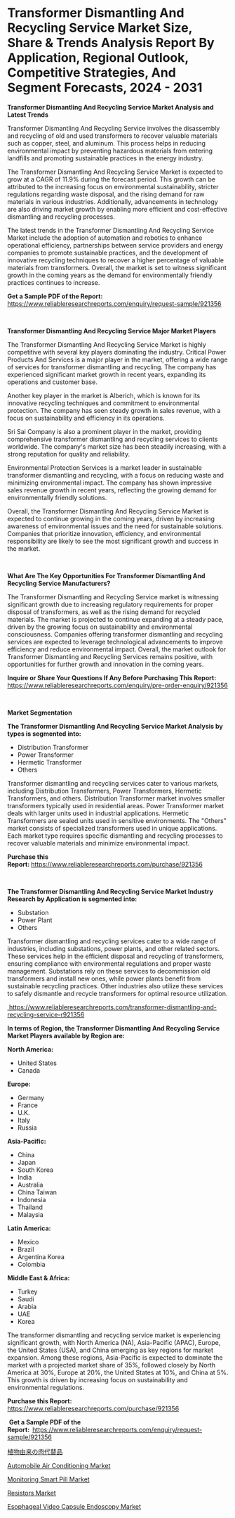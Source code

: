 <p><h1>Transformer Dismantling And Recycling Service Market Size, Share & Trends Analysis Report By Application, Regional Outlook, Competitive Strategies, And Segment Forecasts, 2024 - 2031</h1></p><p><strong>Transformer Dismantling And Recycling Service Market Analysis and Latest Trends</strong></p>
<p><p>Transformer Dismantling And Recycling Service involves the disassembly and recycling of old and used transformers to recover valuable materials such as copper, steel, and aluminum. This process helps in reducing environmental impact by preventing hazardous materials from entering landfills and promoting sustainable practices in the energy industry.</p><p>The Transformer Dismantling And Recycling Service Market is expected to grow at a CAGR of 11.9% during the forecast period. This growth can be attributed to the increasing focus on environmental sustainability, stricter regulations regarding waste disposal, and the rising demand for raw materials in various industries. Additionally, advancements in technology are also driving market growth by enabling more efficient and cost-effective dismantling and recycling processes.</p><p>The latest trends in the Transformer Dismantling And Recycling Service Market include the adoption of automation and robotics to enhance operational efficiency, partnerships between service providers and energy companies to promote sustainable practices, and the development of innovative recycling techniques to recover a higher percentage of valuable materials from transformers. Overall, the market is set to witness significant growth in the coming years as the demand for environmentally friendly practices continues to increase.</p></p>
<p><strong>Get a Sample PDF of the Report:&nbsp;</strong> <a href="https://www.reliableresearchreports.com/enquiry/request-sample/921356">https://www.reliableresearchreports.com/enquiry/request-sample/921356</a></p>
<p>&nbsp;</p>
<p><strong>Transformer Dismantling And Recycling Service Major Market Players</strong></p>
<p><p>The Transformer Dismantling And Recycling Service Market is highly competitive with several key players dominating the industry. Critical Power Products And Services is a major player in the market, offering a wide range of services for transformer dismantling and recycling. The company has experienced significant market growth in recent years, expanding its operations and customer base.</p><p>Another key player in the market is Alberich, which is known for its innovative recycling techniques and commitment to environmental protection. The company has seen steady growth in sales revenue, with a focus on sustainability and efficiency in its operations.</p><p>Sri Sai Company is also a prominent player in the market, providing comprehensive transformer dismantling and recycling services to clients worldwide. The company's market size has been steadily increasing, with a strong reputation for quality and reliability.</p><p>Environmental Protection Services is a market leader in sustainable transformer dismantling and recycling, with a focus on reducing waste and minimizing environmental impact. The company has shown impressive sales revenue growth in recent years, reflecting the growing demand for environmentally friendly solutions.</p><p>Overall, the Transformer Dismantling And Recycling Service Market is expected to continue growing in the coming years, driven by increasing awareness of environmental issues and the need for sustainable solutions. Companies that prioritize innovation, efficiency, and environmental responsibility are likely to see the most significant growth and success in the market.</p></p>
<p>&nbsp;</p>
<p><strong>What Are The Key Opportunities For Transformer Dismantling And Recycling Service Manufacturers?</strong></p>
<p><p>The Transformer Dismantling and Recycling Service market is witnessing significant growth due to increasing regulatory requirements for proper disposal of transformers, as well as the rising demand for recycled materials. The market is projected to continue expanding at a steady pace, driven by the growing focus on sustainability and environmental consciousness. Companies offering transformer dismantling and recycling services are expected to leverage technological advancements to improve efficiency and reduce environmental impact. Overall, the market outlook for Transformer Dismantling and Recycling Services remains positive, with opportunities for further growth and innovation in the coming years.</p></p>
<p><strong>Inquire or Share Your Questions If Any Before Purchasing This Report:</strong> <a href="https://www.reliableresearchreports.com/enquiry/pre-order-enquiry/921356">https://www.reliableresearchreports.com/enquiry/pre-order-enquiry/921356</a></p>
<p>&nbsp;</p>
<p><strong>Market Segmentation</strong></p>
<p><strong>The Transformer Dismantling And Recycling Service Market Analysis by types is segmented into:</strong></p>
<p><ul><li>Distribution Transformer</li><li>Power Transformer</li><li>Hermetic Transformer</li><li>Others</li></ul></p>
<p><p>Transformer dismantling and recycling services cater to various markets, including Distribution Transformers, Power Transformers, Hermetic Transformers, and others. Distribution Transformer market involves smaller transformers typically used in residential areas. Power Transformer market deals with larger units used in industrial applications. Hermetic Transformers are sealed units used in sensitive environments. The "Others" market consists of specialized transformers used in unique applications. Each market type requires specific dismantling and recycling processes to recover valuable materials and minimize environmental impact.</p></p>
<p><strong>Purchase this Report:&nbsp;</strong><a href="https://www.reliableresearchreports.com/purchase/921356">https://www.reliableresearchreports.com/purchase/921356</a></p>
<p>&nbsp;</p>
<p><strong>The Transformer Dismantling And Recycling Service Market Industry Research by Application is segmented into:</strong></p>
<p><ul><li>Substation</li><li>Power Plant</li><li>Others</li></ul></p>
<p><p>Transformer dismantling and recycling services cater to a wide range of industries, including substations, power plants, and other related sectors. These services help in the efficient disposal and recycling of transformers, ensuring compliance with environmental regulations and proper waste management. Substations rely on these services to decommission old transformers and install new ones, while power plants benefit from sustainable recycling practices. Other industries also utilize these services to safely dismantle and recycle transformers for optimal resource utilization.</p></p>
<p><a href="https://www.reliableresearchreports.com/transformer-dismantling-and-recycling-service-r921356">&nbsp;https://www.reliableresearchreports.com/transformer-dismantling-and-recycling-service-r921356</a></p>
<p><strong>In terms of Region, the Transformer Dismantling And Recycling Service Market Players available by Region are:</strong></p>
<p>
    <p> <strong> North America: </strong>
        <ul>
            <li>United States</li>
            <li>Canada</li>
        </ul>
        </p> 
    <p> <strong> Europe: </strong>
        <ul>
            <li>Germany</li>
            <li>France</li>
            <li>U.K.</li>
            <li>Italy</li>
            <li>Russia</li>
        </ul>
        </p> 
    <p> <strong> Asia-Pacific: </strong>
        <ul>
            <li>China</li>
            <li>Japan</li>
            <li>South Korea</li>
            <li>India</li>
            <li>Australia</li>
            <li>China Taiwan</li>
            <li>Indonesia</li>
            <li>Thailand</li>
            <li>Malaysia</li>
        </ul>
        </p> 
    <p> <strong> Latin America: </strong>
        <ul>
            <li>Mexico</li>
            <li>Brazil</li>
            <li>Argentina Korea</li>
            <li>Colombia</li>
        </ul>
        </p> 
    <p> <strong> Middle East & Africa: </strong>
        <ul>
            <li>Turkey</li>
            <li>Saudi</li>
            <li>Arabia</li>
            <li>UAE</li>
            <li>Korea</li>
        </ul>
    </p>
    </p>
<p><p>The transformer dismantling and recycling service market is experiencing significant growth, with North America (NA), Asia-Pacific (APAC), Europe, the United States (USA), and China emerging as key regions for market expansion. Among these regions, Asia-Pacific is expected to dominate the market with a projected market share of 35%, followed closely by North America at 30%, Europe at 20%, the United States at 10%, and China at 5%. This growth is driven by increasing focus on sustainability and environmental regulations.</p></p>
<p><strong>Purchase this Report: </strong><a href="https://www.reliableresearchreports.com/purchase/921356">https://www.reliableresearchreports.com/purchase/921356</a></p>
<p>&nbsp;<strong>Get a Sample PDF of the Report:&nbsp;&nbsp;</strong><a href="https://www.reliableresearchreports.com/enquiry/request-sample/921356">https://www.reliableresearchreports.com/enquiry/request-sample/921356</a></p>
<p><strong></strong></p>
<p><p><a href="https://github.com/CarlieShields/Market-Research-Report-List-1/blob/main/669144155669.md">植物由来の肉代替品</a></p><p><a href="https://github.com/castoriffic/Market-Research-Report-List-4/blob/main/automobile-air-conditioning-market.md">Automobile Air Conditioning Market</a></p><p><a href="https://www.linkedin.com/pulse/analyzing-monitoring-smart-pill-market-global-industry-perspective-g18ef?trackingId=6lBBjIJmle1G9xe0sQsG3g%3D%3D">Monitoring Smart Pill Market</a></p><p><a href="https://github.com/LaceyZemlak1/Market-Research-Report-List-1/blob/main/resistors-market.md">Resistors Market</a></p><p><a href="https://www.linkedin.com/pulse/esophageal-video-capsule-endoscopy-market-trends-forecast-gwzhc">Esophageal Video Capsule Endoscopy Market</a></p></p>
